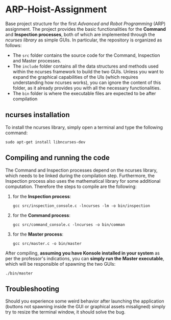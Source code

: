 # ARP-Hoist-Assignment
Base project structure for the first *Advanced and Robot Programming* (ARP) assignment.
The project provides the basic functionalities for the **Command** and **Inspection processes**, both of which are implemented through the *ncurses library* as simple GUIs. In particular, the repository is organized as follows:
- The `src` folder contains the source code for the Command, Inspection and Master processes.
- The `include` folder contains all the data structures and methods used within the ncurses framework to build the two GUIs. Unless you want to expand the graphical capabilities of the UIs (which requires understanding how ncurses works), you can ignore the content of this folder, as it already provides you with all the necessary functionalities.
- The `bin` folder is where the executable files are expected to be after compilation

## ncurses installation
To install the ncurses library, simply open a terminal and type the following command:
```console
sudo apt-get install libncurses-dev
```

## Compiling and running the code
The Command and Inspection processes depend on the ncurses library, which needs to be linked during the compilation step. Furthermore, the Inspection process also uses the mathematical library for some additional computation. Therefore the steps to compile are the following:
1. for the **Inspection process**:
	```console
	gcc src/inspection_console.c -lncurses -lm -o bin/inspection
	```
2. for the **Command process**:
	```console
	gcc src/command_console.c -lncurses -o bin/comman
	```
3. for the **Master process**:
	```console
	gcc src/master.c -o bin/master
	```
	
After compiling, **assuming you have Konsole installed in your system** as per the professor's indications, you can **simply run the Master executable**, which will be responsible of spawning the two GUIs:
```console
./bin/master
```

## Troubleshooting

Should you experience some weird behavior after launching the application (buttons not spawning inside the GUI or graphical assets misaligned) simply try to resize the terminal window, it should solve the bug.
